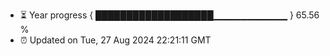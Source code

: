 - ⏳ Year progress { ███████████████████▁▁▁▁▁▁▁▁▁▁▁ } 65.56 %
- ⏰ Updated on Tue, 27 Aug 2024 22:21:11 GMT


